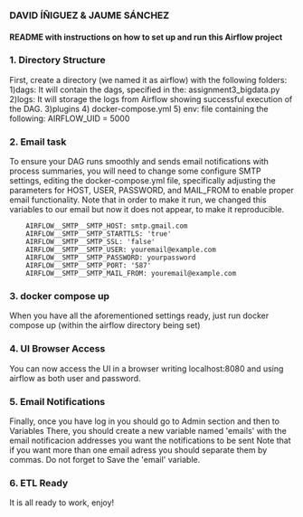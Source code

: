 ### DAVID ÍÑIGUEZ & JAUME SÁNCHEZ
#### README with instructions on how to set up and run this Airflow project

### 1. Directory Structure
First, create a directory (we named it as airflow) with the following folders: 
1)dags:   It will contain the dags, specified in the:  assignment3_bigdata.py
2)logs: It will storage the logs from Airflow showing successful execution of the DAG.
3)plugins
4) docker-compose.yml
5) env:  file containing the following: AIRFLOW_UID = 5000


### 2. Email task
To ensure your DAG runs smoothly and sends email notifications with process summaries, you will need to change some configure SMTP settings, editing the docker-compose.yml file, specifically adjusting the parameters for HOST, USER, PASSWORD, and MAIL_FROM to enable proper email functionality. Note that in order to make it run, we changed this variables to our email but now it does not appear, to make it reproducible.

```
    AIRFLOW__SMTP__SMTP_HOST: smtp.gmail.com
    AIRFLOW__SMTP__SMTP_STARTTLS: 'true'
    AIRFLOW__SMTP__SMTP_SSL: 'false'
    AIRFLOW__SMTP__SMTP_USER: youremail@example.com
    AIRFLOW__SMTP__SMTP_PASSWORD: yourpassword
    AIRFLOW__SMTP__SMTP_PORT: '587'
    AIRFLOW__SMTP__SMTP_MAIL_FROM: youremail@example.com
```

### 3. docker compose up
When you have all the aforementioned settings ready, just run docker compose up (within the airflow directory being set)

### 4. UI Browser Access

You can now access the UI in a browser writing localhost:8080 and using airflow as both user and password.

### 5. Email Notifications
Finally, once you have log in you should go to Admin section and then to Variables
There, you should create a new variable named 'emails' with the email notificacion addresses you want the notifications to be sent
Note that if you want more than one email adress you should separate them by commas.
Do not forget to Save the 'email' variable.


### 6. ETL Ready 
It is all ready to work, enjoy!